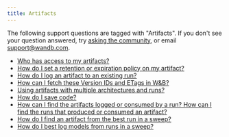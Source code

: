 ```yaml
---
title: Artifacts 
---
```

The following support questions are tagged with "Artifacts". If you don't see 
your question answered, try [asking the community](https://community.wandb.ai/), 
or email [support@wandb.com](mailto:support@wandb.com).

- [Who has access to my artifacts?](who_has_access_artifacts.md)
- [How do I set a retention or expiration policy on my artifact?](how_set_retention_expiration_policy_artifact.md)
- [How do I log an artifact to an existing run?](how_log_artifact_existing_run.md)
- [How can I fetch these Version IDs and ETags in W&B?](how_can_fetch_these_version_ids_etags_wb.md)
- [Using artifacts with multiple architectures and runs?](artifacts_multiple_architectures_runs.md)
- [How do I save code?‌](how_save_code‌.md)
- [How can I find the artifacts logged or consumed by a run? How can I find the runs that produced or consumed an artifact?](how_can_find_artifacts_logged_consumed_run_how_can_find.md)
- [How do I find an artifact from the best run in a sweep?](how_find_artifact_best_run_sweep.md)
- [How do I best log models from runs in a sweep?](how_best_log_models_runs_sweep.md)
